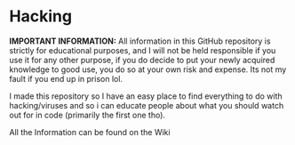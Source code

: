 # Hacking
**IMPORTANT INFORMATION:** All information in this GitHub repository is strictly for educational purposes, and I will not be held responsible if you use it for any other purpose, if you do decide to put your newly acquired knowledge to good use, you do so at your own risk and expense. Its not my fault if you end up in prison lol.

I made this repository so I have an easy place to find everything to do with hacking/viruses and so i can educate people about what you should watch out for in code (primarily the first one tho).

All the Information can be found on the Wiki



